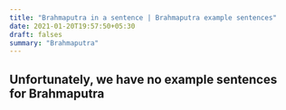```yaml
---
title: "Brahmaputra in a sentence | Brahmaputra example sentences"
date: 2021-01-20T19:57:50+05:30
draft: falses
summary: "Brahmaputra"
---
```

## Unfortunately, we have no example sentences for Brahmaputra                 
